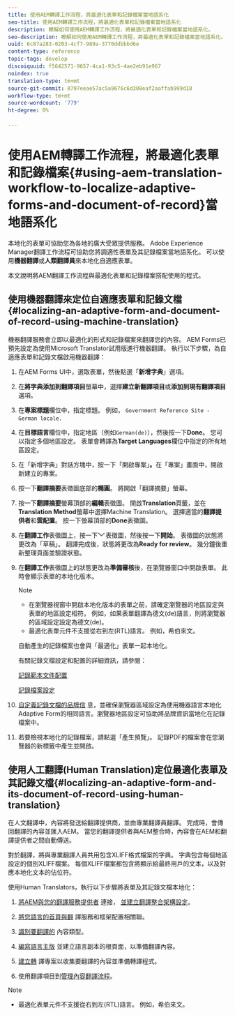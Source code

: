 ```yaml
---
title: 使用AEM轉譯工作流程，將最適化表單和記錄檔案當地語系化
seo-title: 使用AEM轉譯工作流程，將最適化表單和記錄檔案當地語系化
description: 瞭解如何使用AEM轉譯工作流程，將最適化表單和記錄檔案當地語系化。
seo-description: 瞭解如何使用AEM轉譯工作流程，將最適化表單和記錄檔案當地語系化。
uuid: 6c87a283-0203-4cf7-989a-3770ddbbbd6e
content-type: reference
topic-tags: develop
discoiquuid: f5642571-9657-4ca1-93c5-4ae2eb91e967
noindex: true
translation-type: tm+mt
source-git-commit: 0797eeae57ac5a9676c6d308eaf2aaffab999d18
workflow-type: tm+mt
source-wordcount: '779'
ht-degree: 0%

---
```



# 使用AEM轉譯工作流程，將最適化表單和記錄檔案{#using-aem-translation-workflow-to-localize-adaptive-forms-and-document-of-record}當地語系化

本地化的表單可協助您為各地的廣大受眾提供服務。 Adobe Experience Manager翻譯工作流程可協助您將調適性表單及其記錄檔案當地語系化。 可以使用&#x200B;**機器翻譯**&#x200B;或&#x200B;**人類翻譯員**&#x200B;來本地化自適應表單。

本文說明將AEM翻譯工作流程與最適化表單和記錄檔案搭配使用的程式。

## 使用機器翻譯來定位自適應表單和記錄文檔{#localizing-an-adaptive-form-and-document-of-record-using-machine-translation}

機器翻譯服務會立即以最適化的形式和記錄檔案來翻譯您的內容。 AEM Forms已預先設定為使用Microsoft Translator試用版進行機器翻譯。 執行以下步驟，為自適應表單和記錄文檔啟用機器翻譯：

1. 在AEM Forms UI中，選取表單，然後點選「**新增字典**」選項。
1. 在&#x200B;**將字典添加到翻譯項目**&#x200B;螢幕中，選擇&#x200B;**建立新翻譯項目**&#x200B;或&#x200B;**添加到現有翻譯項目**&#x200B;選項。
1. 在&#x200B;**專案標題**&#x200B;欄位中，指定標題。 例如， `Government Reference Site - German locale.`
1. 在&#x200B;**目標語言**&#x200B;欄位中，指定地區（例如`German(de)`），然後按一下&#x200B;**Done**。 您可以指定多個地區設定。 表單會轉譯為&#x200B;**Target Languages**&#x200B;欄位中指定的所有地區設定。
1. 在「新增字典」對話方塊中，按一下「開啟專案」**。**&#x200B;在「專案」畫面中，開啟新建立的專案。
1. 按一下&#x200B;**翻譯摘要**&#x200B;表徵圖底部的&#x200B;**橢圓**。 將開啟「翻譯摘要」螢幕。
1. 按一下&#x200B;**翻譯摘要**&#x200B;螢幕頂部的&#x200B;**編輯**&#x200B;表徵圖。 開啟&#x200B;**Translation**&#x200B;頁籤，並在&#x200B;**Translation Method**&#x200B;螢幕中選擇Machine Translation。 選擇適當的&#x200B;**翻譯提供者**&#x200B;和&#x200B;**雲配置**。 按一下螢幕頂部的&#x200B;**Done**&#x200B;表徵圖。
1. 在&#x200B;**翻譯工作**&#x200B;表徵圖上，按一下![ aem62forms_downarrow](assets/aem62forms_downarrow.png)表徵圖，然後按一下&#x200B;**開始**。 表徵圖的狀態將更改為「草稿」。 翻譯完成後，狀態將更改為&#x200B;**Ready for review**。 幾分鐘後重新整理頁面並驗證狀態。
1. 在&#x200B;**翻譯工作**&#x200B;表徵圖上的狀態更改為&#x200B;**準備審核**&#x200B;後，在瀏覽器窗口中開啟表單。 此時會顯示表單的本地化版本。

   >[!NOTE]
   >
   >* 在瀏覽器視窗中開啟本地化版本的表單之前，請確定瀏覽器的地區設定與表單的地區設定相符。 例如，如果表單翻譯為德文(de)語言，則將瀏覽器的區域設定設定為德文(de)。
   >* 最適化表單元件不支援從右到左(RTL)語言。 例如，希伯來文。


   自動產生的記錄檔案也會與「最適化」表單一起本地化。

   有關記錄文檔設定和配置的詳細資訊，請參閱：

   [記錄範本文件配置](/help/forms/using/generate-document-of-record-for-non-xfa-based-adaptive-forms.md#p-document-of-record-template-configuration-p)

   [記錄檔案設定](/help/forms/using/generate-document-of-record-for-non-xfa-based-adaptive-forms.md#p-document-of-record-settings-p)

1. [自定義記錄文檔的品牌信](/help/forms/using/generate-document-of-record-for-non-xfa-based-adaptive-forms.md) 息，並確保瀏覽器區域設定為使用機器語言本地化Adaptive Form的相同語言。瀏覽器地區設定可協助將品牌資訊當地化在記錄檔案中。
1. 若要檢視本地化的記錄檔案，請點選「產生預覽」。 記錄PDF的檔案會在您瀏覽器的新標籤中產生並開啟。

## 使用人工翻譯(Human Translation)定位最適化表單及其記錄文檔{#localizing-an-adaptive-form-and-its-document-of-record-using-human-translation}

在人文翻譯中，內容將發送給翻譯提供商，並由專業翻譯員翻譯。 完成時，會傳回翻譯的內容並匯入AEM。 當您的翻譯提供者與AEM整合時，內容會在AEM和翻譯提供者之間自動傳送。

對於翻譯，將與專業翻譯人員共用包含XLIFF格式檔案的字典。 字典包含每個地區設定的個別XLIFF檔案。 每個XLIFF檔案都包含將顯示給最終用戶的文本，以及對應本地化文本的佔位符。

使用Human Translators，執行以下步驟將表單及其記錄文檔本地化：

1. [將AEM與您的翻譯服務提供者](/help/sites-administering/tc-tic.md) 連接， [並建立翻譯整合架構設定](/help/sites-administering/tc-tic.md)。

1. [將您語言的首頁與翻](/help/sites-administering/tc-tic.md) 譯服務和框架配置相關聯。

1. [識別要翻譯的](/help/sites-administering/tc-rules.md) 內容類型。

1. [編寫語言主版](/help/sites-administering/tc-prep.md) 並建立語言副本的根頁面，以準備翻譯內容。

1. [建立轉](/help/sites-administering/tc-manage.md) 譯專案以收集要翻譯的內容並準備轉譯程式。

1. 使用翻譯項目到[管理內容翻譯流程](/help/sites-administering/tc-manage.md)。

>[!NOTE]
>
>* 最適化表單元件不支援從右到左(RTL)語言。 例如，希伯來文。

>



